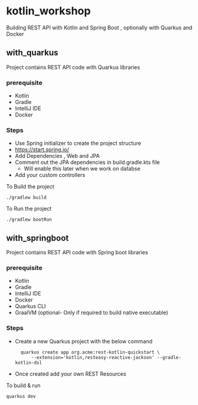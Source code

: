 # kotlin_workshop

Building REST API with Kotlin and Spring Boot , optionally with Quarkus and Docker

## with_quarkus

 Project contains REST API code with Quarkus libraries

### prerequisite

- Kotlin
- Gradle
- IntelliJ IDE
- Docker

### Steps

- Use Spring initializer to create the project structure
- <https://start.spring.io/>
- Add Dependencies , Web and JPA
- Comment out the JPA dependencies in build.gradle.kts file
  - Will enable this later when we work on databse
- Add your custom controllers
  
To Build the project

```shell
./gradlew build
```

To Run the project

```shell
./gradlew bootRun
```

## with_springboot

   Project contains REST API code with Spring boot libraries

### prerequisite

- Kotlin
- Gradle
- IntelliJ IDE
- Docker
- Quarkus CLI
- GraalVM (optional- Only if required to build native executable)

### Steps

- Create a new Quarkus project with the below command
  ```shell
    quarkus create app org.acme:rest-kotlin-quickstart \
        --extension='kotlin,resteasy-reactive-jackson' --gradle-kotlin-dsl
  ```
- Once created add your own REST Resources
  
To build & run

```shell
quarkus dev
```
